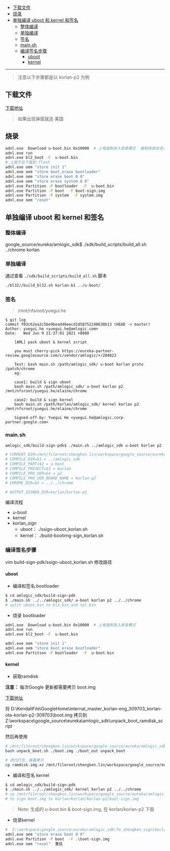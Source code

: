 - [下载文件](#下载文件)
- [烧录](#烧录)
- [单独编译 uboot 和 kernel 和签名](#单独编译-uboot-和-kernel-和签名)
  - [整体编译](#整体编译)
  - [单独编译](#单独编译)
  - [签名](#签名)
  - [main.sh](#mainsh)
  - [编译签名步骤](#编译签名步骤)
    - [uboot](#uboot)
    - [kernel](#kernel)


----

> 注意以下步骤都是以 korlan-p2 为例

## 下载文件

[下载地址](https://console.cloud.google.com/storage/browser/cast-partner-amlogic-internal/internal/master/korlan-eng/262831?pageState=(%22StorageObjectListTable%22:(%22f%22:%22%255B%255D%22))&prefix=&forceOnObjectsSortingFiltering=false)

> 如果出现弹窗就选 美国

## 烧录

```sh
adnl.exe  Download u-boot.bin 0x10000  # 上电强制进入烧录模式  强制烧录会进入USB模式，需要重USB下载
adnl.exe run
adnl.exe bl2_boot -F  u-boot.bin
# 上面不会下载到 flash
adnl.exe oem "store init 1"
adnl.exe oem "store boot_erase bootloader"
adnl.exe oem "store erase boot 0 0"
adnl.exe oem "store erase system 0 0"
adnl.exe Partition -P bootloader  -F  u-boot.bin
adnl.exe Partition -P boot  -F boot-sign.img
adnl.exe Partition -P system  -F system.img
adnl.exe oem "reset"
```

## 单独编译 uboot 和 kernel 和签名

### 整体编译

google_source/eureka/amlogic_sdk$ ./sdk/build_scripts/build_all.sh ../chrome korlan



### 单独编译

通过查看 `./sdk/build_scripts/build_all.sh` 脚本

```sh
./bl32//build_bl32.sh korlan-b1 ../u-boot/
```

### 签名

> /mnt/nfsroot/yuegui.he

```
$ git log
commit f03c62ea2c5be9bead46eecd1d58752248630b13 (HEAD -> master)
Author: yuegui.he <yuegui.he@amlogic.com>
Date:   Wed Jun 9 21:37:01 2021 +0800

    [AML] pack uboot & kernel script
    
    you must cherry-pick https://eureka-partner-review.googlesource.com/c/vendor/amlogic/+/204823
    
    Test: bash main.sh /path/amlogic_sdk/ u-boot korlan proto /patch/chrome
    eg:
    
    case1: build & sign uboot
    bash main.sh /path/amlogic_sdk/ u-boot korlan p2 /mnt/nfsroot/yuegui.he/elaine/chrome
    
    case2: build & sign kernel
    bash main.sh /path/korlan/amlogic_sdk/ kernel korlan p2 /mnt/nfsroot/yuegui.he/elaine/chrome
    
    Signed-off-by: Yuegui He <yuegui.he@amlogic.corp-partner.google.com>
```

### main.sh

```sh
amlogic_sdk/build-sign-pdk$ ./main.sh ../amlogic_sdk u-boot korlan p2 ../../chrome

# CURRENT_DIR=/mnt/fileroot/shengken.lin/workspace/google_source/eureka/amlogic_sdk/build-sign-pdk
# COMPILE_DIR=$1 = ../amlogic_sdk
# COMPILE_PART=$2 = u-boot
# COMPILE_PROJECT=$3 = korlan
# COMPILE_PRO_VER=$4 = p2
# COMPILE_PRO_VER_BOARD_NAME = korlan-p2
# CHROME_DIR=$5 = ../../chrome

# OUTPUT_SIGNED_DIR=korlan/korlan-p2
```


编译流程

- u-boot
- kernel
- korlan_sign
  - uboot： ./ssign-uboot_korlan.sh
  - kernel： ./build-bootimg-sign_korlan.sh

### 编译签名步骤

vim build-sign-pdk/ssign-uboot_korlan.sh 修改路径

#### uboot

- 编译和签名 bootloader

```sh
$ cd amlogic_sdk/build-sign-pdk
$ ./main.sh ../../amlogic_sdk/ u-boot korlan p2 ../../chrome
# split uboot.bin to bl2.bin and tpl.bin
```

- 烧录 bootloader

```sh
adnl.exe  Download u-boot.bin 0x10000  # 上电强制进入烧录模式
adnl.exe run
adnl.exe bl2_boot -F  u-boot.bin

adnl.exe oem "store init 1"
adnl.exe oem "store boot_erase bootloader"
adnl.exe Partition -P bootloader  -F  u-boot.bin
```


#### kernel 

- 获取ramdisk

**注意：** 每次Google 更新都需要拷贝 boot.img

[下载地址](https://console.cloud.google.com/storage/browser/cast-partner-amlogic-internal/internal/master/korlan-eng;tab=objects?pageState=(%22StorageObjectListTable%22:(%22f%22:%22%255B%255D%22))&prefix=&forceOnObjectsSortingFiltering=false)


将 D:\KendallFile\GoogleHome\internal_master_korlan-eng_309703_korlan-ota-korlan-p2-309703\boot.img 拷贝到 Z:\workspace\google_source\eureka\amlogic_sdk\unpack_boot_ramdisk_script 

然后再使用

```sh
# /mnt/fileroot/shengken.lin/workspace/google_source/eureka/amlogic_sdk/unpack_boot_ramdisk_script
bash unpack_boot.sh ./boot.img ./boot_out unpack_boot 

# 进行打包，接着拷贝
cp ramdisk.img.xz /mnt/fileroot/shengken.lin/workspace/google_source/eureka/amlogic_sdk/build-sign-pdk/korlan/ramdisk.img
```

- 编译和签名 kernel

```sh
$ cd amlogic_sdk/build-sign-pdk
$ ./main.sh ../../amlogic_sdk/ kernel korlan p2 ../../chrome
# cp /mnt/fileroot/shengken.lin/workspace/google_source/eureka/amlogic_sdk//kernel/arch/arm64/boot/kernel.korlan.gz-dtb.korlan-p2 ./kernel-korlan-p2.img
# to sign boot.img to korlan/korlan/korlan-p2/boot-sign.img
```

> Note: 生成的 u-boot.bin & boot-sign.img, 在 korlan/korlan-p2 下面

- 烧录kernel

```sh
#  Z:\workspace\google_source\eureka\amlogic_sdk\To_shengken_sign\korlan\korlan-p2>
adnl.exe oem "store erase boot 0 0"
adnl.exe Partition -P boot  -F .\boot-sign.img
adnl.exe oem "reset"  重启
```
